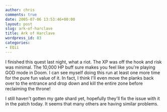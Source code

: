 ```yaml
---
author: chris
comments: true
date: 2005-07-06 13:53:46+00:00
layout: post
slug: ark-of-harclave
title: Ark of Harclave
wordpress_id: 83
categories:
- EQii
---
```


I finished this quest last night, what a riot. The XP was off the hook and risk was minimal. The 10,000 HP buff sure makes you feel like you're playing GOD mode in Doom. I can see myself doing this run at least one more time for the pure fun value of it. In fact, I think I'll even move the planks back over to the entrance and drop down and kill the entire zone before reclaiming the throne!

I still haven't gotten my gate shard yet, hopefully they'll fix the issue with it in the patch today. It seems that many others are having similar problems.

